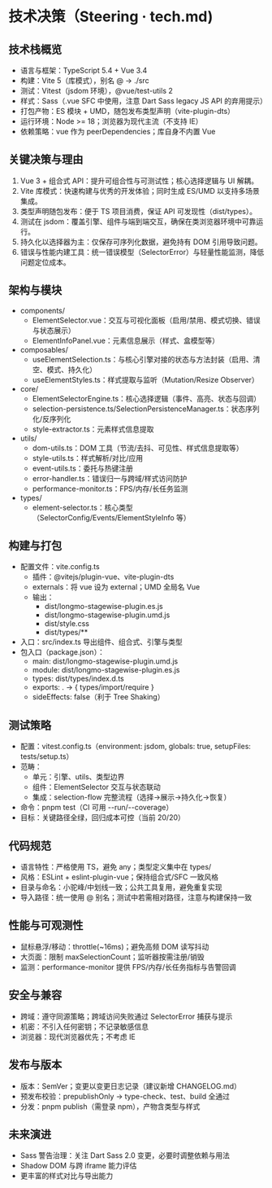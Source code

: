 # 技术决策（Steering · tech.md)

## 技术栈概览
- 语言与框架：TypeScript 5.4 + Vue 3.4
- 构建：Vite 5（库模式），别名 @ -> ./src
- 测试：Vitest（jsdom 环境），@vue/test-utils 2
- 样式：Sass（.vue SFC 中使用，注意 Dart Sass legacy JS API 的弃用提示）
- 打包产物：ES 模块 + UMD，随包发布类型声明（vite-plugin-dts）
- 运行环境：Node >= 18；浏览器为现代主流（不支持 IE）
- 依赖策略：vue 作为 peerDependencies；库自身不内置 Vue

## 关键决策与理由
1. Vue 3 + 组合式 API：提升可组合性与可测试性；核心选择逻辑与 UI 解耦。
2. Vite 库模式：快速构建与优秀的开发体验；同时生成 ES/UMD 以支持多场景集成。
3. 类型声明随包发布：便于 TS 项目消费，保证 API 可发现性（dist/types）。
4. 测试在 jsdom：覆盖引擎、组件与端到端交互，确保在类浏览器环境中可靠运行。
5. 持久化以选择器为主：仅保存可序列化数据，避免持有 DOM 引用导致问题。
6. 错误与性能内建工具：统一错误模型（SelectorError）与轻量性能监测，降低问题定位成本。

## 架构与模块
- components/
  - ElementSelector.vue：交互与可视化面板（启用/禁用、模式切换、错误与状态展示）
  - ElementInfoPanel.vue：元素信息展示（样式、盒模型等）
- composables/
  - useElementSelection.ts：与核心引擎对接的状态与方法封装（启用、清空、模式、持久化）
  - useElementStyles.ts：样式提取与监听（Mutation/Resize Observer）
- core/
  - ElementSelectorEngine.ts：核心选择逻辑（事件、高亮、状态与回调）
  - selection-persistence.ts/SelectionPersistenceManager.ts：状态序列化/反序列化
  - style-extractor.ts：元素样式信息提取
- utils/
  - dom-utils.ts：DOM 工具（节流/去抖、可见性、样式信息提取等）
  - style-utils.ts：样式解析/对比/应用
  - event-utils.ts：委托与热键注册
  - error-handler.ts：错误归一与跨域/样式访问防护
  - performance-monitor.ts：FPS/内存/长任务监测
- types/
  - element-selector.ts：核心类型（SelectorConfig/Events/ElementStyleInfo 等）

## 构建与打包
- 配置文件：vite.config.ts
  - 插件：@vitejs/plugin-vue、vite-plugin-dts
  - externals：将 vue 设为 external；UMD 全局名 Vue
  - 输出：
    - dist/longmo-stagewise-plugin.es.js
    - dist/longmo-stagewise-plugin.umd.js
    - dist/style.css
    - dist/types/**
- 入口：src/index.ts 导出组件、组合式、引擎与类型
- 包入口（package.json）：
  - main: dist/longmo-stagewise-plugin.umd.js
  - module: dist/longmo-stagewise-plugin.es.js
  - types: dist/types/index.d.ts
  - exports: . -> { types/import/require }
  - sideEffects: false（利于 Tree Shaking）

## 测试策略
- 配置：vitest.config.ts（environment: jsdom, globals: true, setupFiles: tests/setup.ts）
- 范畴：
  - 单元：引擎、utils、类型边界
  - 组件：ElementSelector 交互与状态联动
  - 集成：selection-flow 完整流程（选择→展示→持久化→恢复）
- 命令：pnpm test（CI 可用 --run/--coverage）
- 目标：关键路径全绿，回归成本可控（当前 20/20）

## 代码规范
- 语言特性：严格使用 TS，避免 any；类型定义集中在 types/
- 风格：ESLint + eslint-plugin-vue；保持组合式/SFC 一致风格
- 目录与命名：小驼峰/中划线一致；公共工具复用，避免重复实现
- 导入路径：统一使用 @ 别名；测试中若需相对路径，注意与构建保持一致

## 性能与可观测性
- 鼠标悬浮/移动：throttle(~16ms)；避免高频 DOM 读写抖动
- 大页面：限制 maxSelectionCount；监听器按需注册/销毁
- 监测：performance-monitor 提供 FPS/内存/长任务指标与告警回调

## 安全与兼容
- 跨域：遵守同源策略；跨域访问失败通过 SelectorError 捕获与提示
- 机密：不引入任何密钥；不记录敏感信息
- 浏览器：现代浏览器优先；不考虑 IE

## 发布与版本
- 版本：SemVer；变更以变更日志记录（建议新增 CHANGELOG.md）
- 预发布校验：prepublishOnly -> type-check、test、build 全通过
- 分发：pnpm publish（需登录 npm），产物含类型与样式

## 未来演进
- Sass 警告治理：关注 Dart Sass 2.0 变更，必要时调整依赖与用法
- Shadow DOM 与跨 iframe 能力评估
- 更丰富的样式对比与导出能力

